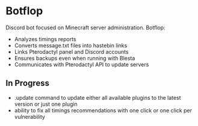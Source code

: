 # Botflop
Discord bot focused on Minecraft server administration. Botflop:
* Analyzes timings reports
* Converts message.txt files into hastebin links
* Links Pterodactyl panel and Discord accounts
* Ensures backups even when running with Blesta
* Communicates with Pterodactyl API to update servers

## In Progress
* .update command to update either all available plugins to the latest version or just one plugin
* ability to fix all timings recommendations with one click or one click per vulnerability
